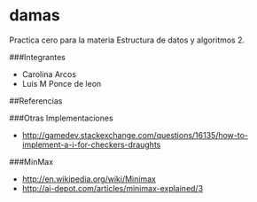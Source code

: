 damas
=====

Practica cero para la materia Estructura de datos y algoritmos 2.

###Integrantes

* Carolina Arcos
* Luis M Ponce de leon



##Referencias

###Otras Implementaciones
* http://gamedev.stackexchange.com/questions/16135/how-to-implement-a-i-for-checkers-draughts

###MinMax
* http://en.wikipedia.org/wiki/Minimax
* http://ai-depot.com/articles/minimax-explained/3


